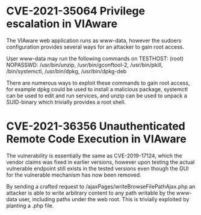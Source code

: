 # CVE-2021-35064 Privilege escalation in VIAware
 
 The VIAware web application runs as www-data, however the sudoers configuration provides several ways for an attacker to gain root access.
 
 
 User www-data may run the following commands on TESTHOST:
     (root) NOPASSWD: /usr/bin/unzip, /usr/bin/gconftool-2, /usr/bin/pkill, /bin/systemctl, /usr/bin/dpkg, /usr/bin/dpkg-deb
 
 
 There are numerous ways to exploit these commands to gain root access, for example dpkg could be used to install a malicious package, systemctl can be used to edit and run services, and unzip can be used to unpack a SUID-binary which trivially provides a root shell.



 # CVE-2021-36356 Unauthenticated Remote Code Execution in VIAware
 
 The vulnerability is essentially the same as CVE-2019-17124, which the vendor claims was fixed in earlier versions, however upon testing the actual vulnerable endpoint still exists in the tested versions even though the GUI for the vulnerable mechanism has now been removed.
 
 By sending a crafted request to /ajaxPages/writeBrowseFilePathAjax.php an attacker is able to write arbitrary content to any path writable by the www-data user, including paths under the web root. This is trivially exploited by planting a .php file.
